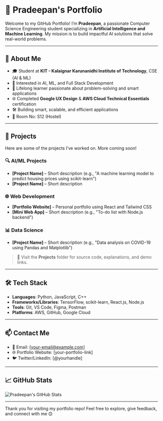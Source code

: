 # 💼 Pradeepan's Portfolio

Welcome to my GitHub Portfolio! I’m **Pradeepan**, a passionate Computer Science Engineering student specializing in **Artificial Intelligence and Machine Learning**. My mission is to build impactful AI solutions that solve real-world problems.

---

## 🚀 About Me

- 🎓 Student at **KIT - Kalaignar Karunanidhi Institute of Technology**, CSE (AI & ML)
- 🤖 Interested in AI, ML, and Full Stack Development
- 🧠 Lifelong learner passionate about problem-solving and smart applications
- 🌐 Completed **Google UX Design** & **AWS Cloud Technical Essentials** certification
- 🛠️ Building smart, scalable, and efficient applications
- 📍 Room No: S12 (Hostel)

---

## 📂 Projects

Here are some of the projects I’ve worked on. More coming soon!

### 🔍 AI/ML Projects
- **[Project Name]** – Short description (e.g., "A machine learning model to predict housing prices using scikit-learn")
- **[Project Name]** – Short description

### 🌐 Web Development
- **[Portfolio Website]** – Personal portfolio using React and Tailwind CSS
- **[Mini Web App]** – Short description (e.g., "To-do list with Node.js backend")

### 📊 Data Science
- **[Project Name]** – Short description (e.g., "Data analysis on COVID-19 using Pandas and Matplotlib")

> 📌 Visit the **Projects** folder for source code, explanations, and demo links.

---

## 🛠️ Tech Stack

- **Languages**: Python, JavaScript, C++
- **Frameworks/Libraries**: TensorFlow, scikit-learn, React.js, Node.js
- **Tools**: Git, VS Code, Figma, Postman
- **Platforms**: AWS, GitHub, Google Cloud

---

## 📫 Contact Me

- 📧 Email: [your-email@example.com]
- 🌐 Portfolio Website: [your-portfolio-link]
- 🐦 Twitter/LinkedIn: [@yourhandle]

---

## 📈 GitHub Stats

![Pradeepan's GitHub Stats](https://github-readme-stats.vercel.app/api?username=pradeepan1&show_icons=true&theme=radical)

---

Thank you for visiting my portfolio repo! Feel free to explore, give feedback, and connect with me 😊
